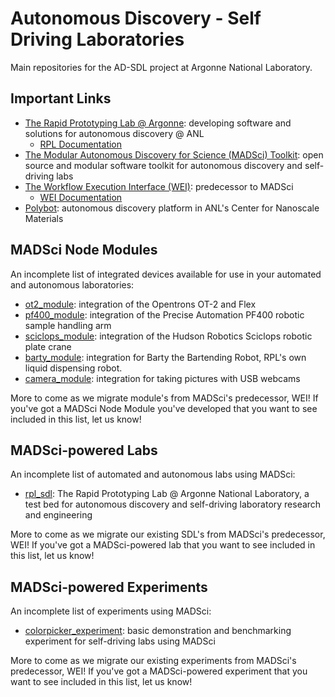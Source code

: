 # Autonomous Discovery - Self Driving Laboratories

Main repositories for the AD-SDL project at Argonne National Laboratory.

## Important Links

- [The Rapid Prototyping Lab @ Argonne](https://rpl.cels.anl.gov/): developing software and solutions for autonomous discovery @ ANL
  - [RPL Documentation](https://rplab.readthedocs.io/en/latest/)
- [The Modular Autonomous Discovery for Science (MADSci) Toolkit](https://github.com/AD-SDL/MADSci/): open source and modular software toolkit for autonomous discovery and self-driving labs
- [The Workflow Execution Interface (WEI)](https://github.com/AD-SDL/wei): predecessor to MADSci
  - [WEI Documentation](https://rpl-wei.readthedocs.io/en/latest/index.html)
- [Polybot](https://cnm.anl.gov/pages/polybot): autonomous discovery platform in ANL's Center for Nanoscale Materials

## MADSci Node Modules

An incomplete list of integrated devices available for use in your automated and autonomous laboratories:

- [ot2_module](https://github.com/AD-SDL/ot2_module): integration of the Opentrons OT-2 and Flex
- [pf400_module](https://github.com/AD-SDL/pf400_module): integration of the Precise Automation PF400 robotic sample handling arm
- [sciclops_module](https://github.com/AD-SDL/sciclops_module): integration of the Hudson Robotics Sciclops robotic plate crane
- [barty_module](https://github.com/AD-SDL/barty_module): integration for Barty the Bartending Robot, RPL's own liquid dispensing robot.
- [camera_module](https://github.com/AD-SDL/camera_module): integration for taking pictures with USB webcams

More to come as we migrate module's from MADSci's predecessor, WEI! If you've got a MADSci Node Module you've developed that you want to see included in this list, let us know!

## MADSci-powered Labs

An incomplete list of automated and autonomous labs using MADSci:

- [rpl_sdl](https://github.com/AD-SDL/rpl_sdl): The Rapid Prototyping Lab @ Argonne National Laboratory, a test bed for autonomous discovery and self-driving laboratory research and engineering

More to come as we migrate our existing SDL's from MADSci's predecessor, WEI! If you've got a MADSci-powered lab that you want to see included in this list, let us know!

## MADSci-powered Experiments

An incomplete list of experiments using MADSci:

- [colorpicker_experiment](https://github.com/AD-SDL/colorpicker_experiment): basic demonstration and benchmarking experiment for self-driving labs using MADSci

More to come as we migrate our existing experiments from MADSci's predecessor, WEI! If you've got a MADSci-powered experiment that you want to see included in this list, let us know!

